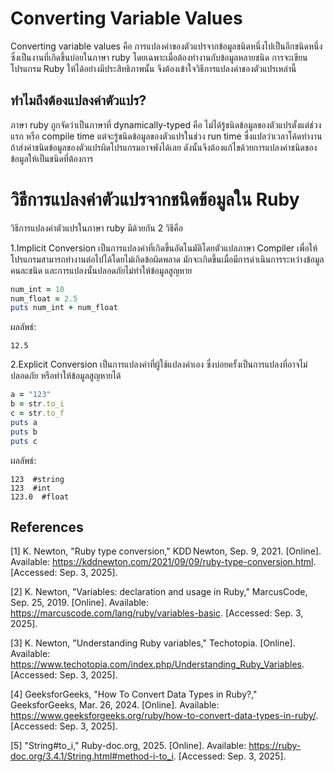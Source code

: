 # Converting Variable Values
Converting variable values  คือ การแปลงค่าของตัวแปรจากข้อมูลชนิดหนึ่งไปเป็นอีกชนิดหนึ่งซึ่งเป็นงานที่เกิดขึ้นบ่อยในภาษา ruby โดยเฉพาะเมื่อต้องทำงานกับข้อมูลหลายชนิด 
การจะเขียนโปรแกรม Ruby ให้ได้อย่างมีประสิทธิภาพนั้น จึงต้องเข้าใจวิธีการแปลงค่าของตัวแปรเหล่านี้

## ทำไมถึงต้องแปลงค่าตัวแปร?
ภาษา ruby ถูกจัดว่าเป็นภาษาที่ dynamically-typed คือ ไม่ได้รู้ชนิดข้อมูลของตัวแปรตั้งแต่ช่วงแรก หรือ compile time แต่จะรู้ชนิดข้อมูลของตัวแปรในช่วง run time
ซื่งแปลว่าเวลาโค้ดทำงานถ้าส่งค่าชนิดข้อมูลของตัวแปรผิดโปรแกรมอาจพังได้เลย ดังนั้นจึงต้องแก้ไขด้วยการแปลงค่าชนิดของข้อมูลให้เป็นชนิดที่ต้องการ

# วิธีการแปลงค่าตัวแปรจากชนิดข้อมูลใน Ruby
วิธีการแปลงค่าตัวแปรในภาษา ruby มีด้วยกัน 2 วิธีคือ

1.Implicit Conversion 
เป็นการแปลงค่าที่เกิดขึ้นอัตโนมัติโดยตัวแปลภาษา Compiler เพื่อให้โปรแกรมสามารถทำงานต่อไปได้โดยไม่เกิดข้อผิดพลาด มักจะเกิดขึ้นเมื่อมีการดำเนินการระหว่างข้อมูลคนละชนิด และการแปลงนั้นปลอดภัยไม่ทำให้ข้อมูลสูญหาย
```ruby   
num_int = 10
num_float = 2.5
puts num_int + num_float
```
ผลลัพธ์:
```
12.5
```

2.Explicit Conversion
เป็นการแปลงค่าที่ผู้ใช้แปลงค่าเอง ซึ่งบ่อยครั้งเป็นการแปลงที่อาจไม่ปลอดภัย หรือทำให้ข้อมูลสูญหายได้
```ruby   
a = "123"
b = str.to_i
c = str.to_f
puts a
puts b
puts c
```
ผลลัพธ์:
```
123  #string
123  #int
123.0  #float
```

## References
[1] K. Newton, "Ruby type conversion," KDD Newton, Sep. 9, 2021. [Online]. Available: https://kddnewton.com/2021/09/09/ruby-type-conversion.html. [Accessed: Sep. 3, 2025].

[2] K. Newton, "Variables: declaration and usage in Ruby," MarcusCode, Sep. 25, 2019. [Online]. Available: https://marcuscode.com/lang/ruby/variables-basic. [Accessed: Sep. 3, 2025].

[3] K. Newton, "Understanding Ruby variables," Techotopia. [Online]. Available: https://www.techotopia.com/index.php/Understanding_Ruby_Variables. [Accessed: Sep. 3, 2025].

[4] GeeksforGeeks, "How To Convert Data Types in Ruby?," GeeksforGeeks, Mar. 26, 2024. [Online]. Available: https://www.geeksforgeeks.org/ruby/how-to-convert-data-types-in-ruby/. [Accessed: Sep. 3, 2025].

[5] "String#to_i," Ruby-doc.org, 2025. [Online]. Available: https://ruby-doc.org/3.4.1/String.html#method-i-to_i. [Accessed: Sep. 3, 2025].
